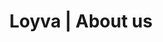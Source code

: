 ---
title: "Loyva | About us"
meta_title: ""
description: "this is meta description"
draft: false

hero:
  title: "About Loyva"
  subtitle: "At Loyva, we believe that running a business should be secure, seamless, and efficient. Founded by four SaaS industry leaders with experience scaling unicorn software companies, we saw a gap in the market—businesses needed a modern, secure way to manage and protect their most authoritative documents. That’s why we built Loyva, a secure document management platform that combines workflow automation, compliance, and usability."

gallery:
  enable: true
  topLeftCard:
    title: "Why Loyva?"
    icon: "FaFlag"
    description: "Our name isn’t just a name it’s a philosophy. Loyva stands for Love, Loyalty, and Value, the core principles that drive everything we do:"
  topCenterImage: "/images/about/story-1.png"
  topRightImage: "/images/about/story-2.png"
  bottomLeftImage: "/images/about/story-3.png"
  bottomCenterImage: "/images/about/story-4.png"
  bottomRightCard:
    title: "Our Values"
    description: "•	Love – We prioritize both our customers and employees, fostering a culture of innovation and care. <br>
•	Loyalty – We build long-term relationships by earning trust and ensuring customer success. <br>
•	Value – We deliver solutions that make an immediate and lasting impact on businesses.<br>
•	Vaulting – We specialize in locking and securing authoritative documents, ensuring they remain tamper-proof, compliant, and accessible when you need them. 
"
  

accomplishments:
  enable: true
  title: "Highlights of Our Accomplishments"
  subtitle: "Ready to secure your business? Let’s build the future together"
  list:
    - number: "24"
      prefix: "+"
      subtitle: "Excellence Award."
    - number: "100"
      prefix: "+"
      subtitle: "International Presence."
    - number: "50"
      prefix: "K"
      subtitle: "User’s Retention."

visionMission:
  enable: true
  mission:
    title: "Our Mission"
    list:
      - title: "Empowering Businesses with Confidence"
        icon: "flexibility"
        description: "We enable businesses to manage their most important documents with ease, ensuring a seamless and secure experience."
  vision:
    title: "Our Vision"
    list:
      - title: "Our Core Commitment"
        icon: "messageStar"
        description: "We prioritize our customers in every decision, ensuring their needs drive our innovations."
      - title: "How We Achieve It"
        icon: "messageStar"
        description: "By staying true to our values—Love, Loyalty, Value, and Transparency—we create impactful solutions that foster trust and success."
companies:
  enable: true
  list:
    - name: "Coinbase"
      logo: "/images/company/coinbase.avif"
    - name: "Spotify"
      logo: "/images/company/spotify.avif"
    - name: "Slack"
      logo: "/images/company/slack.avif"
    - name: "Dropbox"
      logo: "/images/company/dropbox.avif"
    - name: "Webflow"
      logo: "/images/company/webflow.avif"

teamTestimonials:
  enable: true
  title: "Elevate your workforce <br> efficiency"
  arrowIcon: "arrow-right"
  list:
    - name: "Brooklyn Leans"
      position: "Software Engineer"
      company: "/images/company/trello.svg"
      profileImage: "/images/about/testimonial-1.png"
      description: "I have been working at Optimize for over 2 years now. The team is very supportive."
      stats: 
        - title: "92k"
          subtitle: "Activity Monitor"
        - title: "4.5"
          subtitle: "Activity Monitor"
        - title: "5"
          subtitle: "Years of Experience"
    - name: "Martin Garrix"
      position: "Product Manager"
      company: "/images/company/trello.svg"
      profileImage: "/images/about/testimonial-2.png"
      description: "I have been working at Optimize for over 2 years now.The work environment is great."
      stats: 
        - title: "92k"
          subtitle: "Activity Monitor"
        - title: "4.5"
          subtitle: "Activity Monitor"
        - title: "5"
          subtitle: "Years of Experience"

---